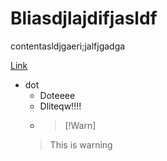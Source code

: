 # Bliasdjlajdifjasldf
contentasldjgaeri;jalfjgadga

[Link](url)

- dot
    - Doteeee
    - Dliteqw!!!!
    - > [!Warn]
    > This is warning 
